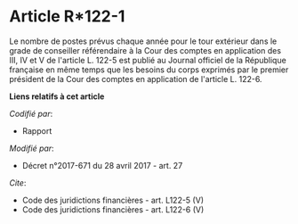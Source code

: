 # Article R*122-1

Le nombre de postes prévus chaque année pour le tour extérieur dans le grade de conseiller référendaire à la Cour des comptes
en application des III, IV et V de l'article L. 122-5 est publié au Journal officiel de la République française en même temps
que les besoins du corps exprimés par le premier président de la Cour des comptes en application de l'article L. 122-6.

**Liens relatifs à cet article**

_Codifié par_:

  - Rapport

_Modifié par_:

  - Décret n°2017-671 du 28 avril 2017 - art. 27

_Cite_:

  - Code des juridictions financières - art. L122-5 (V)
  - Code des juridictions financières - art. L122-6 (V)
